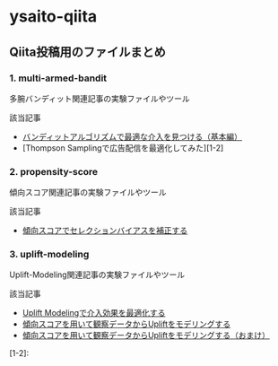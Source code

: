 # ysaito-qiita
## Qiita投稿用のファイルまとめ

### 1. multi-armed-bandit
<p> 多腕バンディット関連記事の実験ファイルやツール</p>
<p>該当記事</p>

- [バンディットアルゴリズムで最適な介入を見つける（基本編）][1-1]
- [Thompson Samplingで広告配信を最適化してみた][1-2]

### 2. propensity-score
<p> 傾向スコア関連記事の実験ファイルやツール</p>
<p>該当記事</p>

- [傾向スコアでセレクションバイアスを補正する][2-1]

### 3. uplift-modeling
<p> Uplift-Modeling関連記事の実験ファイルやツール <br>
<p>該当記事</p>

- [Uplift Modelingで介入効果を最適化する][3-1]
- [傾向スコアを用いて観察データからUpliftをモデリングする][3-2]
- [傾向スコアを用いて観察データからUpliftをモデリングする（おまけ）][3-3]

 [1-1]:https://qiita.com/saitoy/items/ad15394547bd5daf8937
 [1-2]:

 [2-1]:https://qiita.com/saitoy/items/09daccdd91bc98c21dff

 [3-1]:https://qiita.com/saitoy/items/af3fa59d0ee153a70350
 [3-2]:https://qiita.com/saitoy/items/f713d93732db82696a76
 [3-3]:https://qiita.com/saitoy/items/0c0977e1ba832f9b1203
